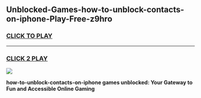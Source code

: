 
## Unblocked-Games-how-to-unblock-contacts-on-iphone-Play-Free-z9hro
<h3>
<a href="https://premium76.site?title=how-to-unblock-contacts-on-iphone&ref=10A">CLICK TO PLAY</a></h3>
<hr>

<h3>
<a href="https://premium76.site?title=how-to-unblock-contacts-on-iphone&ref=10A">CLICK 2 PLAY</a>
  
</h3>

<a href="https://premium76.site?title=how-to-unblock-contacts-on-iphone&ref=10A"><img src="https://clearcache.store/games.png"></a>


**how-to-unblock-contacts-on-iphone games unblocked: Your Gateway to Fun and Accessible Online Gaming**
